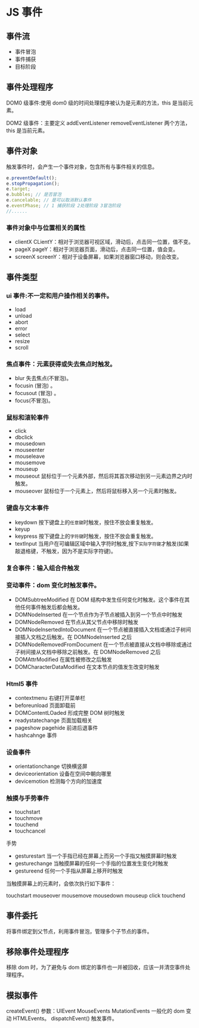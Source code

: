 # JS 事件

## 事件流

- 事件冒泡
- 事件捕获
- 目标阶段

## 事件处理程序

DOM0 级事件:使用 dom0 级的时间处理程序被认为是元素的方法，this 是当前元素。

DOM2 级事件：主要定义 addEventListener removeEventListener 两个方法，this 是当前元素。

## 事件对象

触发事件时，会产生一个事件对象，包含所有与事件相关的信息。

```js
e.preventDefault();
e.stopPropagation();
e.target;
e.bubbles; // 是否冒泡
e.cancelable; // 是可以取消默认事件
e.eventPhase; // 1 捕获阶段 2处理阶段 3冒泡阶段
//......
```

### 事件对象中与位置相关的属性

- clientX CLientY：相对于浏览器可视区域，滑动后，点击同一位置，值不变。
- pageX pageY：相对于浏览器页面，滑动后，点击同一位置，值会变。
- screenX screenY：相对于设备屏幕，如果浏览器窗口移动，则会改变。

## 事件类型

### ui 事件:不一定和用户操作相关的事件。

- load
- unload
- abort
- error
- select
- resize
- scroll

### 焦点事件：元素获得或失去焦点时触发。

- blur 失去焦点(不冒泡)。
- focusin (冒泡) 。
- focusout (冒泡) 。
- focus(不冒泡)。

### 鼠标和滚轮事件

- click
- dbclick
- mousedown
- mouseenter
- mouseleave
- mousemove
- mouseup
- mouseout 鼠标位于一个元素外部，然后将其首次移动到另一元素边界之内时触发。
- mouseover 鼠标位于一个元素上，然后将鼠标移入另一个元素时触发。

### 键盘与文本事件

- keydown 按下键盘上的`任意键`时触发，按住不放会重复触发。
- keyup
- keypress 按下键盘上的`字符键`时触发，按住不放会重复触发。
- textInput 当用户在可编辑区域中输入字符时触发,按下`实际字符键`才触发(如果敲退格键，不触发，因为不是实际字符键)。

### 复合事件：输入组合件触发

### 变动事件：dom 变化时触发事件。

- DOMSubtreeModified 在 DOM 结构中发生任何变化时触发。这个事件在其他任何事件触发后都会触发。
- DOMNodeInserted 在一个节点作为子节点被插入到另一个节点中时触发
- DOMNodeRemoved 在节点从其父节点中移除时触发
- DOMNodeInsertedIntoDocument 在一个节点被直接插入文档或通过子树间接插入文档之后触发。在 DOMNodeInserted 之后
- DOMNodeRemovedFromDocument 在一个节点被直接从文档中移除或通过子树间接从文档中移除之前触发。在 DOMNodeRemoved 之后
- DOMAttrModified 在属性被修改之后触发
- DOMCharacterDataModified 在文本节点的值发生改变时触发

### Html5 事件

- contextmenu 右键打开菜单栏
- beforeunload 页面卸载前
- DOMContentLOaded 形成完整 DOM 树时触发
- readystatechange 页面加载相关
- pageshow pagehide 前进后退事件
- hashcahnge 事件

### 设备事件

- orientationchange 切换横竖屏
- deviceorientation 设备在空间中朝向哪里
- devicemotion 检测每个方向的加速度

### 触摸与手势事件

- touchstart
- touchmove
- touchend
- touchcancel

手势

- gesturestart 当一个手指已经在屏幕上而另一个手指又触摸屏幕时触发
- gesturechange 当触摸屏幕的任何一个手指的位置发生变化时触发
- gestureend 任何一个手指从屏幕上移开时触发

当触摸屏幕上的元素时，会依次执行如下事件：

touchstart mouseover mousemove mousedown mouseup click touchend

## 事件委托

将事件绑定到父节点，利用事件冒泡，管理多个子节点的事件。

## 移除事件处理程序

移除 dom 时，为了避免与 dom 绑定的事件也一并被回收，应该一并清空事件处理程序。

## 模拟事件

createEvent() 参数：UIEvent MouseEvents MutationEvents 一般化的 dom 变动 HTMLEvents。
dispatchEvent() 触发事件。
